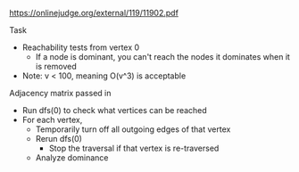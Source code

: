 https://onlinejudge.org/external/119/11902.pdf


Task
- Reachability tests from vertex 0
	- If a node is dominant, you can't reach the nodes it dominates when it is removed
- Note: v < 100, meaning O(v^3) is acceptable

Adjacency matrix passed in
- Run dfs(0) to check what vertices can be reached
- For each vertex,
	- Temporarily turn off all outgoing edges of that vertex
	- Rerun dfs(0)
		- Stop the traversal if that vertex is re-traversed
	- Analyze dominance
